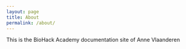 ```yaml
---
layout: page
title: About
permalink: /about/
---
```


This is the BioHack Academy documentation site of Anne Vlaanderen
